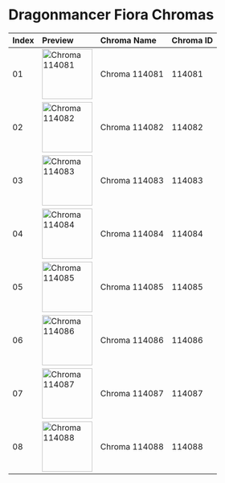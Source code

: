 # Dragonmancer Fiora Chromas

| Index | Preview | Chroma Name | Chroma ID |
|:---|:---|:---|:---|
| 01 | <img src='https://raw.communitydragon.org/latest/plugins/rcp-be-lol-game-data/global/default/v1/champion-chroma-images/114/114081.png' alt='Chroma 114081' width='100'> | Chroma 114081 | 114081 |
| 02 | <img src='https://raw.communitydragon.org/latest/plugins/rcp-be-lol-game-data/global/default/v1/champion-chroma-images/114/114082.png' alt='Chroma 114082' width='100'> | Chroma 114082 | 114082 |
| 03 | <img src='https://raw.communitydragon.org/latest/plugins/rcp-be-lol-game-data/global/default/v1/champion-chroma-images/114/114083.png' alt='Chroma 114083' width='100'> | Chroma 114083 | 114083 |
| 04 | <img src='https://raw.communitydragon.org/latest/plugins/rcp-be-lol-game-data/global/default/v1/champion-chroma-images/114/114084.png' alt='Chroma 114084' width='100'> | Chroma 114084 | 114084 |
| 05 | <img src='https://raw.communitydragon.org/latest/plugins/rcp-be-lol-game-data/global/default/v1/champion-chroma-images/114/114085.png' alt='Chroma 114085' width='100'> | Chroma 114085 | 114085 |
| 06 | <img src='https://raw.communitydragon.org/latest/plugins/rcp-be-lol-game-data/global/default/v1/champion-chroma-images/114/114086.png' alt='Chroma 114086' width='100'> | Chroma 114086 | 114086 |
| 07 | <img src='https://raw.communitydragon.org/latest/plugins/rcp-be-lol-game-data/global/default/v1/champion-chroma-images/114/114087.png' alt='Chroma 114087' width='100'> | Chroma 114087 | 114087 |
| 08 | <img src='https://raw.communitydragon.org/latest/plugins/rcp-be-lol-game-data/global/default/v1/champion-chroma-images/114/114088.png' alt='Chroma 114088' width='100'> | Chroma 114088 | 114088 |
